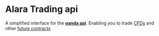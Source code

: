 # Alara Trading api
A simplified interface for the [**oanda api**](https://developer.oanda.com/). Enabling you to trade [CFDs](https://en.wikipedia.org/wiki/Contract_for_difference) and other [future contracts](https://en.wikipedia.org/wiki/Futures_contract)
